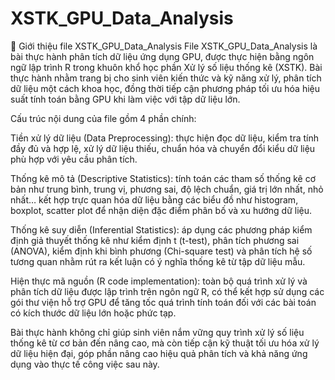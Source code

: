 # XSTK_GPU_Data_Analysis

📄 Giới thiệu file XSTK_GPU_Data_Analysis
File XSTK_GPU_Data_Analysis là bài thực hành phân tích dữ liệu ứng dụng GPU, được thực hiện bằng ngôn ngữ lập trình R trong khuôn khổ học phần Xử lý số liệu thống kê (XSTK). Bài thực hành nhằm trang bị cho sinh viên kiến thức và kỹ năng xử lý, phân tích dữ liệu một cách khoa học, đồng thời tiếp cận phương pháp tối ưu hóa hiệu suất tính toán bằng GPU khi làm việc với tập dữ liệu lớn.

Cấu trúc nội dung của file gồm 4 phần chính:

Tiền xử lý dữ liệu (Data Preprocessing): thực hiện đọc dữ liệu, kiểm tra tính đầy đủ và hợp lệ, xử lý dữ liệu thiếu, chuẩn hóa và chuyển đổi kiểu dữ liệu phù hợp với yêu cầu phân tích.

Thống kê mô tả (Descriptive Statistics): tính toán các tham số thống kê cơ bản như trung bình, trung vị, phương sai, độ lệch chuẩn, giá trị lớn nhất, nhỏ nhất… kết hợp trực quan hóa dữ liệu bằng các biểu đồ như histogram, boxplot, scatter plot để nhận diện đặc điểm phân bố và xu hướng dữ liệu.

Thống kê suy diễn (Inferential Statistics): áp dụng các phương pháp kiểm định giả thuyết thống kê như kiểm định t (t-test), phân tích phương sai (ANOVA), kiểm định khi bình phương (Chi-square test) và phân tích hệ số tương quan nhằm rút ra kết luận có ý nghĩa thống kê từ tập dữ liệu mẫu.

Hiện thực mã nguồn (R code implementation): toàn bộ quá trình xử lý và phân tích dữ liệu được lập trình trên ngôn ngữ R, có thể kết hợp sử dụng các gói thư viện hỗ trợ GPU để tăng tốc quá trình tính toán đối với các bài toán có kích thước dữ liệu lớn hoặc phức tạp.

Bài thực hành không chỉ giúp sinh viên nắm vững quy trình xử lý số liệu thống kê từ cơ bản đến nâng cao, mà còn tiếp cận kỹ thuật tối ưu hóa xử lý dữ liệu hiện đại, góp phần nâng cao hiệu quả phân tích và khả năng ứng dụng vào thực tế công việc sau này.
